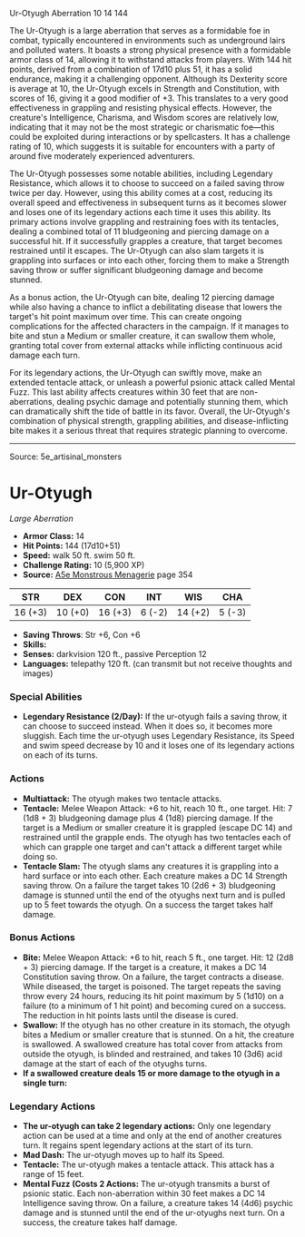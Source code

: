 <MonsterName/>Ur-Otyugh</MonsterName>
<CreatureType/>Aberration</CreatureType>
<CR/>10</CR>
<AC/>14</AC>
<HP/>144</HP>
<summary>The Ur-Otyugh is a large aberration that serves as a formidable foe in combat, typically encountered in environments such as underground lairs and polluted waters. It boasts a strong physical presence with a formidable armor class of 14, allowing it to withstand attacks from players. With 144 hit points, derived from a combination of 17d10 plus 51, it has a solid endurance, making it a challenging opponent. Although its Dexterity score is average at 10, the Ur-Otyugh excels in Strength and Constitution, with scores of 16, giving it a good modifier of +3. This translates to a very good effectiveness in grappling and resisting physical effects. However, the creature's Intelligence, Charisma, and Wisdom scores are relatively low, indicating that it may not be the most strategic or charismatic foe—this could be exploited during interactions or by spellcasters. It has a challenge rating of 10, which suggests it is suitable for encounters with a party of around five moderately experienced adventurers.</summary>

<detail>

The Ur-Otyugh possesses some notable abilities, including Legendary Resistance, which allows it to choose to succeed on a failed saving throw twice per day. However, using this ability comes at a cost, reducing its overall speed and effectiveness in subsequent turns as it becomes slower and loses one of its legendary actions each time it uses this ability. Its primary actions involve grappling and restraining foes with its tentacles, dealing a combined total of 11 bludgeoning and piercing damage on a successful hit. If it successfully grapples a creature, that target becomes restrained until it escapes. The Ur-Otyugh can also slam targets it is grappling into surfaces or into each other, forcing them to make a Strength saving throw or suffer significant bludgeoning damage and become stunned.

As a bonus action, the Ur-Otyugh can bite, dealing 12 piercing damage while also having a chance to inflict a debilitating disease that lowers the target's hit point maximum over time. This can create ongoing complications for the affected characters in the campaign. If it manages to bite and stun a Medium or smaller creature, it can swallow them whole, granting total cover from external attacks while inflicting continuous acid damage each turn.

For its legendary actions, the Ur-Otyugh can swiftly move, make an extended tentacle attack, or unleash a powerful psionic attack called Mental Fuzz. This last ability affects creatures within 30 feet that are non-aberrations, dealing psychic damage and potentially stunning them, which can dramatically shift the tide of battle in its favor. Overall, the Ur-Otyugh's combination of physical strength, grappling abilities, and disease-inflicting bite makes it a serious threat that requires strategic planning to overcome.</detail>



---

Source: 5e_artisinal_monsters

# Ur-Otyugh

*Large* *Aberration*

- **Armor Class:** 14
- **Hit Points:** 144 (17d10+51)
- **Speed:** walk 50 ft. swim 50 ft.
- **Challenge Rating:** 10 (5,900 XP)
- **Source:** [A5e Monstrous Menagerie](https://enpublishingrpg.com/products/level-up-monstrous-menagerie-a5e) page 354

| STR | DEX | CON | INT | WIS | CHA |
| --- | --- | --- | --- | --- | --- |
| 16 (+3) | 10 (+0) | 16 (+3) | 6 (-2) | 14 (+2) | 5 (-3) |

- **Saving Throws**: Str +6, Con +6
- **Skills:** 
- **Senses:** darkvision 120 ft., passive Perception 12
- **Languages:** telepathy 120 ft. (can transmit but not receive thoughts and images)

### Special Abilities

- **Legendary Resistance (2/Day):** If the ur-otyugh fails a saving throw, it can choose to succeed instead. When it does so, it becomes more sluggish. Each time the ur-otyugh uses Legendary Resistance, its Speed and swim speed decrease by 10 and it loses one of its legendary actions on each of its turns.

### Actions

- **Multiattack:** The otyugh makes two tentacle attacks.
- **Tentacle:** Melee Weapon Attack: +6 to hit, reach 10 ft., one target. Hit: 7 (1d8 + 3) bludgeoning damage plus 4 (1d8) piercing damage. If the target is a Medium or smaller creature  it is grappled (escape DC 14) and restrained until the grapple ends. The otyugh has two tentacles  each of which can grapple one target and can't attack a different target while doing so.
- **Tentacle Slam:** The otyugh slams any creatures it is grappling into a hard surface or into each other. Each creature makes a DC 14 Strength saving throw. On a failure  the target takes 10 (2d6 + 3) bludgeoning damage  is stunned until the end of the otyughs next turn  and is pulled up to 5 feet towards the otyugh. On a success  the target takes half damage.

### Bonus Actions

- **Bite:** Melee Weapon Attack: +6 to hit, reach 5 ft., one target. Hit: 12 (2d8 + 3) piercing damage. If the target is a creature, it makes a DC 14 Constitution saving throw. On a failure, the target contracts a disease. While diseased, the target is poisoned. The target repeats the saving throw every 24 hours, reducing its hit point maximum by 5 (1d10) on a failure (to a minimum of 1 hit point) and becoming cured on a success. The reduction in hit points lasts until the disease is cured.
- **Swallow:** If the otyugh has no other creature in its stomach, the otyugh bites a Medium or smaller creature that is stunned. On a hit, the creature is swallowed. A swallowed creature has total cover from attacks from outside the otyugh, is blinded and restrained, and takes 10 (3d6) acid damage at the start of each of the otyughs turns.
- **If a swallowed creature deals 15 or more damage to the otyugh in a single turn:** 



### Legendary Actions

- **The ur-otyugh can take 2 legendary actions:** Only one legendary action can be used at a time and only at the end of another creatures turn. It regains spent legendary actions at the start of its turn.
- **Mad Dash:** The ur-otyugh moves up to half its Speed.
- **Tentacle:** The ur-otyugh makes a tentacle attack. This attack has a range of 15 feet.
- **Mental Fuzz (Costs 2 Actions:** The ur-otyugh transmits a burst of psionic static. Each non-aberration within 30 feet makes a DC 14 Intelligence saving throw. On a failure, a creature takes 14 (4d6) psychic damage and is stunned until the end of the ur-otyughs next turn. On a success, the creature takes half damage.


